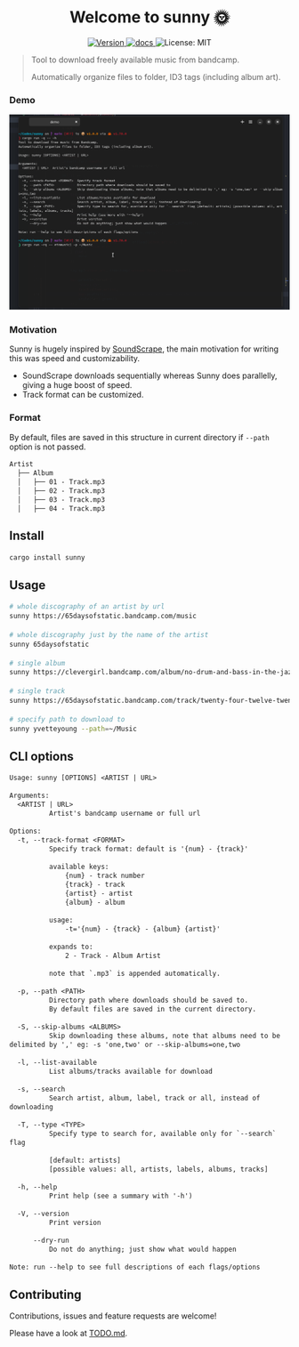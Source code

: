 <h1 align="center">Welcome to sunny 🌞</h1>
<p align="center">
  <a href="https://crates.io/crates/sunny" target="_blank">
    <img alt="Version" src="https://img.shields.io/crates/v/sunny.svg">
  </a>
  <a href="https://docs.rs/sunny" target="_blank">
    <img alt="docs" src="https://docs.rs/sunny/badge.svg" />
  </a>
  <img alt="License: MIT" src="https://img.shields.io/badge/license-MIT%2FApache--2.0-blue" />
</p>

> Tool to download freely available music from bandcamp.
>
> Automatically organize files to folder, ID3 tags (including album art).

### Demo

[![Demo](./assets/demo.gif)](./assets/demo.gif)

### Motivation

Sunny is hugely inspired by [SoundScrape](https://github.com/Miserlou/SoundScrape), the main motivation for writing this was speed and customizability.

- SoundScrape downloads sequentially whereas Sunny does parallelly, giving a huge boost of speed.
- Track format can be customized.

### Format

By default, files are saved in this structure in current directory if `--path` option is not passed.

```
Artist
  ├── Album
  │   ├── 01 - Track.mp3
  │   ├── 02 - Track.mp3
  │   ├── 03 - Track.mp3
  │   ├── 04 - Track.mp3
```

## Install

```sh
cargo install sunny
```

## Usage

```sh
# whole discography of an artist by url
sunny https://65daysofstatic.bandcamp.com/music

# whole discography just by the name of the artist
sunny 65daysofstatic

# single album
sunny https://clevergirl.bandcamp.com/album/no-drum-and-bass-in-the-jazz-room

# single track
sunny https://65daysofstatic.bandcamp.com/track/twenty-four-twelve-twenty

# specify path to download to
sunny yvetteyoung --path=~/Music
```

## CLI options

```
Usage: sunny [OPTIONS] <ARTIST | URL>

Arguments:
  <ARTIST | URL>
          Artist's bandcamp username or full url

Options:
  -t, --track-format <FORMAT>
          Specify track format: default is '{num} - {track}'

          available keys:
              {num} - track number
              {track} - track
              {artist} - artist
              {album} - album

          usage:
              -t='{num} - {track} - {album} {artist}'

          expands to:
              2 - Track - Album Artist

          note that `.mp3` is appended automatically.

  -p, --path <PATH>
          Directory path where downloads should be saved to.
          By default files are saved in the current directory.

  -S, --skip-albums <ALBUMS>
          Skip downloading these albums, note that albums need to be delimited by ',' eg: -s 'one,two' or --skip-albums=one,two

  -l, --list-available
          List albums/tracks available for download

  -s, --search
          Search artist, album, label, track or all, instead of downloading

  -T, --type <TYPE>
          Specify type to search for, available only for `--search` flag

          [default: artists]
          [possible values: all, artists, labels, albums, tracks]

  -h, --help
          Print help (see a summary with '-h')

  -V, --version
          Print version

      --dry-run
          Do not do anything; just show what would happen

Note: run --help to see full descriptions of each flags/options
```

## Contributing

Contributions, issues and feature requests are welcome!

Please have a look at [TODO.md](./TODO.md). 